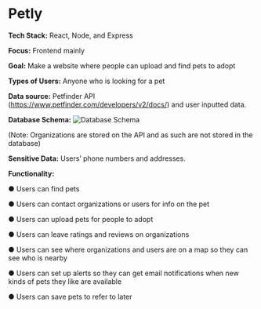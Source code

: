 ﻿# Petly

**Tech Stack:** React, Node, and Express

**Focus:** Frontend mainly

**Goal:** Make a website where people can upload and find pets to adopt

**Types of Users:** Anyone who is looking for a pet

**Data source:** Petfinder API (<https://www.petfinder.com/developers/v2/docs/>) and user inputted data.

**Database Schema:**
![Database Schema](https://i.imgur.com/ffA8Gle.png "Schema")

(Note: Organizations are stored on the API and as such are not stored in the database)

**Sensitive Data:** Users’ phone numbers and addresses.

**Functionality:**

● Users can find pets

● Users can contact organizations or users for info on the pet

● Users can upload pets for people to adopt

● Users can leave ratings and reviews on organizations

● Users can see where organizations and users are on a map so they can see who is nearby

● Users can set up alerts so they can get email notifications when new kinds of pets they like are available

● Users can save pets to refer to later

